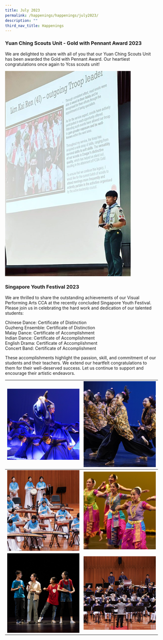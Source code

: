 ```yaml
---
title: July 2023
permalink: /happenings/happenings/july2023/
description: ""
third_nav_title: Happenings
---
```

### Yuan Ching Scouts Unit - Gold with Pennant Award 2023

We are delighted to share with all of you that our Yuan Ching Scouts Unit has been awarded the Gold with Pennant Award. Our heartiest congratulations once again to Ycss scouts unit! 

![](/images/july26%20scouts.PNG)


### Singapore Youth Festival 2023

We are thrilled to share the outstanding achievements of our Visual Performing Arts CCA at the recently concluded Singapore Youth Festival. Please join us in celebrating the hard work and dedication of our talented students:  
  
Chinese Dance: Certificate of Distinction  
Guzheng Ensemble: Certificate of Distinction  
Malay Dance: Certificate of Accomplishment  
Indian Dance: Certificate of Accomplishment  
English Drama: Certificate of Accomplishment  
Concert Band: Certificate of Accomplishment  
  
These accomplishments highlight the passion, skill, and commitment of our students and their teachers. We extend our heartfelt congratulations to them for their well-deserved success. Let us continue to support and encourage their artistic endeavors.



| ![](/images/july26cd.PNG)|  ![](/images/july26md.PNG) | 
| -------- | -------- | 
| ![](/images/july26gz.PNG)  | ![](/images/july26id.PNG) |
| ![](/images/july26drama.PNG) | ![](/images/july26bd.PNG) |